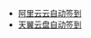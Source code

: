 - [阿里云云自动签到](https://github.com/ImYrS/aliyun-auto-signin)
- [天翼云盘自动签到](https://github.com/wes-lin/Cloud189Checkin)
